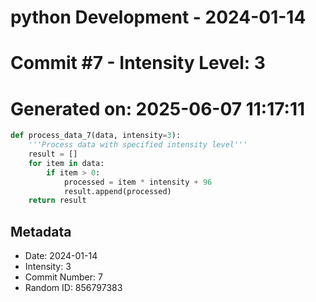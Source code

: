 ﻿# python Development - 2024-01-14
# Commit #7 - Intensity Level: 3
# Generated on: 2025-06-07 11:17:11
```python
def process_data_7(data, intensity=3):
    '''Process data with specified intensity level'''
    result = []
    for item in data:
        if item > 0:
            processed = item * intensity + 96
            result.append(processed)
    return result
```
## Metadata
- Date: 2024-01-14
- Intensity: 3
- Commit Number: 7
- Random ID: 856797383
